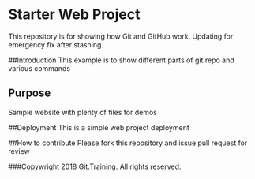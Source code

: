 # Starter Web Project



This repository is for showing how Git and GitHub work. Updating for emergency fix after stashing.





##Introduction
This example is to show different parts of git repo and various commands

## Purpose

Sample website with plenty of files for demos

##Deployment
This is a simple web project deployment

##How to contribute
Please fork this repository and issue pull request for review

###Copywright
2018 Git.Training. All rights reserved.